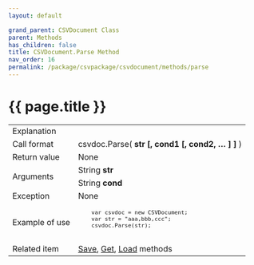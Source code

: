 ```yaml
---
layout: default

grand_parent: CSVDocument Class
parent: Methods
has_children: false
title: CSVDocument.Parse Method
nav_order: 16
permalink: /package/csvpackage/csvdocument/methods/parse
---
```

# {{ page.title }}

<table>
  <tr>
    <td>Explanation</td>
    <td colspan="2"></td>
  </tr>
  <tr>
    <td>Call format</td>
    <td colspan="2">csvdoc.Parse( <b>str [, cond1 [, cond2, … ] ]</b> )</td>
  </tr>
  <tr>
    <td>Return value</td>
    <td colspan="2">None</td>
  </tr>  
  <tr>
    <td rowspan="2">Arguments</td>
    <td>String <b>str</b></td>
    <td></td>
  </tr>
  <tr>
    <td>String <b>cond</b></td>
    <td></td>
  </tr>
  <tr>
    <td>Exception</td>
    <td colspan="2">None</td>
  </tr>
  <tr>
    <td>Example of use</td>
    <td colspan="2"><code><pre>
    var csvdoc = new CSVDocument;
    var str = "aaa,bbb,ccc";
    csvdoc.Parse(str);
    </pre></code></td>
  </tr>
  <tr>
    <td>Related item</td>
    <td colspan="2"><a href="/package/csvpackage/csvdocument/methods/save">Save</a>, <a href="/package/csvpackage/csvdocument/methods/get">Get</a>, <a href="/package/csvpackage/csvdocument/methods/load">Load</a> methods</td>
  </tr>
</table>



